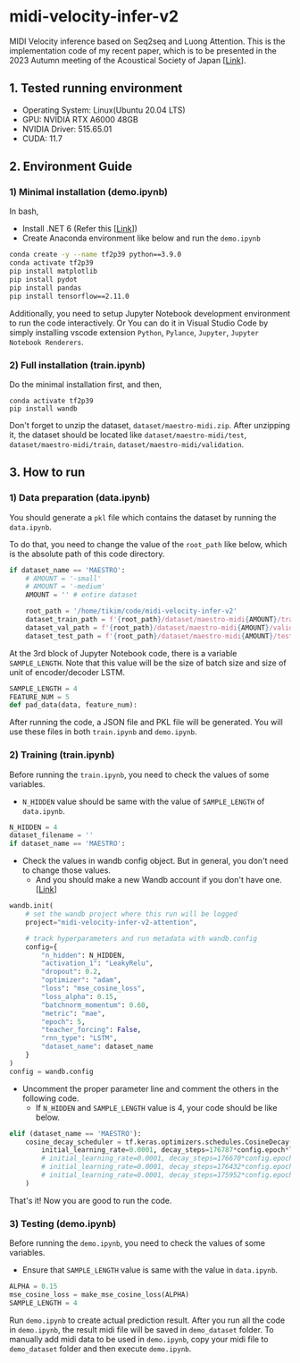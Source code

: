 # midi-velocity-infer-v2

MIDI Velocity inference based on Seq2seq and Luong Attention.
This is the implementation code of my recent paper, which is to be presented in the 2023 Autumn meeting of the Acoustical Society of Japan [[Link](https://acoustics.jp/annualmeeting/past-meetings/)].

## 1. Tested running environment

- Operating System: Linux(Ubuntu 20.04 LTS)
- GPU: NVIDIA RTX A6000 48GB
- NVIDIA Driver: 515.65.01
- CUDA: 11.7

## 2. Environment Guide

### 1) Minimal installation (demo.ipynb)

In bash,

- Install .NET 6 (Refer this [[Link](https://docs.microsoft.com/ko-kr/dotnet/core/install/linux-ubuntu)])
- Create Anaconda environment like below and run the `demo.ipynb`

```bash
conda create -y --name tf2p39 python==3.9.0
conda activate tf2p39
pip install matplotlib
pip install pydot
pip install pandas
pip install tensorflow==2.11.0
```

Additionally, you need to setup Jupyter Notebook development environment to run the code interactively.
Or You can do it in Visual Studio Code by simply installing vscode extension `Python`, `Pylance`, `Jupyter`, `Jupyter Notebook Renderers`.

### 2) Full installation (train.ipynb)

Do the minimal installation first, and then,

```
conda activate tf2p39
pip install wandb
```

Don't forget to unzip the dataset, `dataset/maestro-midi.zip`. After unzipping it, the dataset should be located like `dataset/maestro-midi/test`, `dataset/maestro-midi/train`, `dataset/maestro-midi/validation`.

## 3. How to run

### 1) Data preparation (data.ipynb)

You should generate a `pkl` file which contains the dataset by running the `data.ipynb`.

To do that, you need to change the value of the `root_path` like below, which is the absolute path of this code directory.

```Python
if dataset_name == 'MAESTRO':
    # AMOUNT = '-small'
    # AMOUNT = '-medium'
    AMOUNT = '' # entire dataset

    root_path = '/home/tikim/code/midi-velocity-infer-v2'
    dataset_train_path = f'{root_path}/dataset/maestro-midi{AMOUNT}/train'
    dataset_val_path = f'{root_path}/dataset/maestro-midi{AMOUNT}/validation'
    dataset_test_path = f'{root_path}/dataset/maestro-midi{AMOUNT}/test'
```

At the 3rd block of Jupyter Notebook code, there is a variable `SAMPLE_LENGTH`. Note that this value will be the size of batch size and size of unit of encoder/decoder LSTM.

```python
SAMPLE_LENGTH = 4
FEATURE_NUM = 5
def pad_data(data, feature_num):
```

After running the code, a JSON file and PKL file will be generated. You will use these files in both `train.ipynb` and `demo.ipynb`.

### 2) Training (train.ipynb)

Before running the `train.ipynb`, you need to check the values of some variables.

* `N_HIDDEN` value should be same with the value of `SAMPLE_LENGTH` of `data.ipynb`.

```python
N_HIDDEN = 4
dataset_filename = ''
if dataset_name == 'MAESTRO':
```

* Check the values in wandb config object. But in general, you don't need to change those values.
  * And you should make a new Wandb account if you don't have one. [[Link](https://wandb.ai/)]

```python
wandb.init(
    # set the wandb project where this run will be logged
    project="midi-velocity-infer-v2-attention",

    # track hyperparameters and run metadata with wandb.config
    config={
        "n_hidden": N_HIDDEN,
        "activation_1": "LeakyRelu",
        "dropout": 0.2,
        "optimizer": "adam",
        "loss": "mse_cosine_loss",
        "loss_alpha": 0.15,
        "batchnorm_momentum": 0.60,
        "metric": "mae",
        "epoch": 5,
        "teacher_forcing": False,
        "rnn_type": "LSTM",
        "dataset_name": dataset_name
    }
)
config = wandb.config
```

* Uncomment the proper parameter line and comment the others in the following code.
  * If `N_HIDDEN` and `SAMPLE_LENGTH` value is 4, your code should be like below.

```python
elif (dataset_name == 'MAESTRO'):
    cosine_decay_scheduler = tf.keras.optimizers.schedules.CosineDecay(
        initial_learning_rate=0.0001, decay_steps=176787*config.epoch*lr_decay_alpha, alpha=0.001 # MAESTRO full len4
        # initial_learning_rate=0.0001, decay_steps=176670*config.epoch*lr_decay_alpha, alpha=0.001 # MAESTRO full len8
        # initial_learning_rate=0.0001, decay_steps=176432*config.epoch*lr_decay_alpha, alpha=0.001 # MAESTRO full len16
        # initial_learning_rate=0.0001, decay_steps=175952*config.epoch*lr_decay_alpha, alpha=0.001 # MAESTRO full len32
    )
```

That's it! Now you are good to run the code.

### 3) Testing (demo.ipynb)

Before running the `demo.ipynb`, you need to check the values of some variables.

* Ensure that `SAMPLE_LENGTH` value is same with the value in `data.ipynb`.

```python
ALPHA = 0.15
mse_cosine_loss = make_mse_cosine_loss(ALPHA)
SAMPLE_LENGTH = 4
```

Run `demo.ipynb` to create actual prediction result.
After you run all the code in `demo.ipynb`, the result midi file will be saved in `demo_dataset` folder.
To manually add midi data to be used in `demo.ipynb`, copy your midi file to `demo_dataset` folder and then execute `demo.ipynb`.
